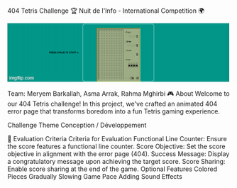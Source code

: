 404 Tetris Challenge
🏆 Nuit de l'Info - International Competition 🌍

![gif here](/pic/pic.gif)

Team: Meryem Barkallah, Asma Arrak, Rahma Mghirbi
🎮 About
Welcome to our 404 Tetris challenge! In this project, we've crafted an animated 404 error page that transforms boredom into a fun Tetris gaming experience.

Challenge Theme
Conception / Développement



🏅 Evaluation Criteria
Criteria for Evaluation
Functional Line Counter: Ensure the score features a functional line counter.
Score Objective: Set the score objective in alignment with the error page (404).
Success Message: Display a congratulatory message upon achieving the target score.
Score Sharing: Enable score sharing at the end of the game.
Optional Features
Colored Pieces
Gradually Slowing Game Pace
Adding Sound Effects


